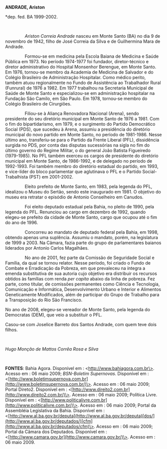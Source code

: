 **ANDRADE, Ariston**

\*dep. fed. BA 1999-2002.

 

                *Ariston Correia Andrade* nasceu em Monte Santo (BA) no
dia 9 de novembro de 1942, filho de José Correia da Silva e de
Guilhermina Mara de Andrade.

                Formou-se em medicina pela Escola Baiana de Medicina e
Saúde Pública em 1973. No período 1974-1977 foi fundador,
diretor-técnico e diretor administrativo do Hospital Monsenhor Berengue,
em Monte Santo. Em 1976, tornou-se membro da Academia de Medicina de
Salvador e do Colégio Brasileiro de Administração Hospitalar. Como
médico perito, também atuou regionalmente no Fundo de Assistência ao
Trabalhador Rural (Funrural) de 1976 a 1982. Em 1977 trabalhou na
Secretaria Municipal de Saúde de Monte Santo e especializou-se em
administração hospitalar na Fundação São Camilo, em São Paulo. Em 1978,
tornou-se membro do Colégio Brasileiro de Cirurgiões.

                Filiou-se à Aliança Renovadora Nacional (Arena), sendo
presidente do seu diretório municipal em Monte Santo de 1976 a 1981. Com
o fim do bipartidarismo, em 1979, e o surgimento do Partido Democrático
Social (PDS), que sucedeu à Arena, assumiu a presidência do diretório
municipal do novo partido em Monte Santo, no período de 1981-1986. Nesse
último ano, transferiu-se para o Partido da Frente Liberal (PFL),
dissidência surgida no PDS, por conta das disputas sucessórias na sigla
no fim do último governo do Regime Militar, o do general João Batista
Figueiredo (1979-1985). No PFL também exerceu os cargos de presidente do
diretório municipal em Monte Santo, de 1986-1992, e de delegado no
período de 1992-1993. Foi também membro do diretório estadual do
partido, em 1993, e vice-líder do bloco parlamentar que aglutinava o PFL
e o Partido Social-Trabalhista (PST) em 2001-2002.

                Eleito prefeito de Monte Santo, em 1983, pela legenda do
PFL, idealizou o Museu do Sertão, sendo este inaugurado em 1981. O
objetivo do museu era retratar o episódio de Antonio Conselheiro em
Canudos.

                Foi eleito deputado estadual pela Bahia, no pleito de
1990, pela legenda do PFL. Renunciou ao cargo em dezembro de 1992,
quando elegeu-se prefeito da cidade de Monte Santo, cargo que ocupou até
o fim do ano de 1996.

                Concorreu ao mandato de deputado federal pela Bahia, em
1998, obtendo apenas uma suplência. Assumiu o mandato, porém, na
legislatura de 1999 a 2003. Na Câmara, fazia parte do grupo de
parlamentares baianos liderados por Antonio Carlos Magalhães.

                No ano de 2001, fez parte da Comissão de Seguridade
Social e Família, da qual se tornou relator. Nesse período, foi criado o
Fundo de Combate e Erradicação da Pobreza, em que prevaleceu na íntegra
a emenda substitutiva de sua autoria cujo objetivo era distribuir os
recursos obtidos às famílias com renda *per capita* abaixo da linha de
pobreza. Fez parte, como titular, de comissões permanentes como Ciência
e Tecnologia, Comunicação e Informática, Desenvolvimento Urbano e
Interior e Alimentos Geneticamente Modificados, além de participar do
Grupo de Trabalho para a Transposição do Rio São Francisco.

No ano de 2008, elegeu-se vereador de Monte Santo, pela legenda do
Democratas (DEM), que veio a substituir o PFL.

Casou-se com Joselice Barreto dos Santos Andrade, com quem teve dois
filhos.

 

*Hugo Monção de Mattos Corrêa Rosa e Silva*

 

**FONTES**: Bahia Agora. Disponível em :
\<http://www.bahiagora.com.br\>. Acesso em : 06 maio 2009; *BSN-Boletim
Supernovas*. Disponível em :
\<[http://www.boletimsupernova.com.br](http://www.boletimsupernova.com.br/)\>.
Acesso em : 06 maio 2009; Portal Direto2. Disponível em :
\<[http://www.direito2.com.br](http://www.direito2.com.br/)\>. Acesso em
: 06 maio 2009; Política Livre. Disponível em :
\<[http://www.politicalivre.com.br](http://www.politicalivre.com.br/)\>.
Acesso em : 06 maio 2009; Portal da Assembléia Legislativa da Bahia.
Disponível em :
\<[http://www.al.ba.gov.br/deputa](http://www.al.ba.gov.br/deputa)[dos/](http://www.al.ba.gov.br/deputados/)[cfm](http://www.al.ba.gov.br/deputados/cfm)\>.
Acesso em : 06 maio 2009;  Portal da Câmara dos Deputados. Disponível em
: \<[http://www.camara.gov.br](http://www.camara.gov.br/)\>. Acesso em :
06 maio 2009. 

 
